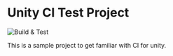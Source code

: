 # Unity CI Test Project

![Build & Test](https://github.com/ImInfenix/UnityCI_TestProject/workflows/CI/badge.svg)

This is a sample project to get familiar with CI for unity.